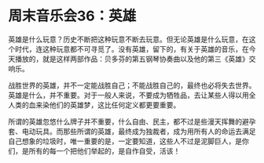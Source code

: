 周末音乐会36：英雄
====

			

                                                               

英雄是什么玩意？历史不断把这种玩意不断去玩意。但无论英雄是什么玩意，在这个时代，连这种玩意都不可寻觅了。没有英雄，留下的，有关于英雄的音乐，在今天播放的，就是这样两部作品：贝多芬的第五钢琴协奏曲以及他的第三《英雄》交响乐。

战胜世界的英雄，并不一定能战胜自己；不能战胜自己的，最终也必将失去世界。英雄是什么，并不重要。对于一般人来说，不要成为牺牲品，去让某些人得以用全人类的血来染他们的英雄梦，这比任何定义都更要重要。

所谓的英雄忽悠什么牌子并不重要，什么自由、民主，都不过是些漫天挥舞的避孕套、电动玩具。而那些所谓的英雄，最终成为独裁者，成为用所有人的命运去满足自己想象的垃圾时，唯一重要的是，一定要知道，这些人不过是泥脚巨人，是你们，是所有的每一个把他们举起的，是自作自受，活该！

